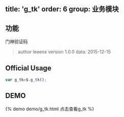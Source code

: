title: 'g_tk'
order: 6
group: 业务模块
---

## 功能

门神验证码

> author leeenx
> version 1.0.0
> data: 2015-12-15

## Official Usage

```javascript
var g_tk=$.g_tk();
```

## DEMO

{% demo demo/g_tk.html 点击查看g_tk %}
